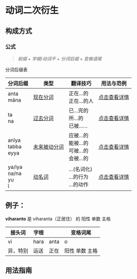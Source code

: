 # 动词二次衍生

## 构成方式
### **公式**
>$前缀+字根/动词干+分词后缀+变格语尾$

分词后缀表

|分词后缀|类型|翻译技巧|用法与范例|
|-|-|-|-|
|anta<br>māna|[现在分词]()|正在…的<br>正在…的人|[点击查看详情]()|
|ta<br>na|[过去分词]()|已…完的<br>所…的<br>已被……|[点击查看详情]()|
|anīya<br>tabba<br>eyya|[未来被动分词]()|应被…的<br>能被…的<br>可被…的<br>会被…的|[点击查看详情]()|
|ya/iya<br>ṇa/na<br>yu<br>ī|[动名词]()|…(名词化)<br>…的行为<br>…的动作|[点击查看详情]()|



## 例子： 

**viharanto** 是
 viharanta（正居住） 的 阳性 单数 主格

| 接头词 | 字根  | | 变格词尾 | 
| -- | --  |-- | -- | 
| vi | hara | anta | o |
|异，特别 | 运送 | 正在 | 阳性 单数 主格 |


## 用法指南



